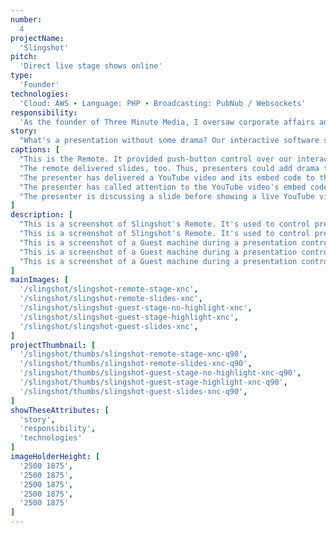 ```yaml
---
number: 
  4
projectName: 
  'Slingshot'
pitch: 
  'Direct live stage shows online'
type:
  'Founder'
technologies: 
  'Cloud: AWS ∙ Language: PHP ∙ Broadcasting: PubNub / Websockets'
responsibility:
  'As the founder of Three Minute Media, I oversaw corporate affairs and platform development, including our lead developer, budget, and investor outreach.'
story:
  "What's a presentation without some drama? Our interactive software stage added dramatic flair to any presentation for up to 99 simultaneous guests."
captions: [
  "This is the Remote. It provided push-button control over our interactive software stage, enabling presenters to swiftly deliver media, such as YouTube, props, and more, to audiences in real time.",
  "The remote delivered slides, too. Thus, presenters could add drama to a presentation by reviewing a slide, switching to live media on their software stage, then seamlessly returning to the talk.",
  "The presenter has delivered a YouTube video and its embed code to the stage.",
  "The presenter has called attention to the YouTube video's embed code with a prop.",
  "The presenter is discussing a slide before showing a live YouTube video and its embed code."
]
description: [
  "This is a screenshot of Slingshot's Remote. It's used to control presentations on Guest computers and devices. The app is broken into three main sections. A header stretches the length of the page at the top of the screen. Right below it sits a large 'monitor.' Beginning at the left edged, it takes up two thirds of the screen. The rest is taken up by a control pattern to its right. The control panel is full of buttons. As to details: The header area offers system-wide controls. On its left are a check box and an icon representing a person. This icon sits beside a number, which tells presenters how large the current audience is. The check box tells them when all the guest machines have received and executed the last command. Two buttons sit to the right of the icon and number. They toggle the Remote between showing the monitor and a ticket window. The monitor represents the current state of Guest machines, while the ticket window generates admission tokens for guests. To the right of these header buttons sits a single control named 're-sync.' It rebuilds the state of guest machines when an error occurs, such as a lost connection. To its right sit four buttons. Presenters use them to toggle between four control panels. They choreograph what's happening on Guest machines, such as what media's on stage, how it's configured, real-time interaction with it, and slide control. These control panels are have a slate-blue background. The current view is of Stage controls, which consist of drop-down lists — they target desktop and mobile devices — and a set of buttons. They select and show live media on a Guest's machine, as well as to refresh the screen, add highlights to it, and more. To the right of the panel sits the monitor. It shows what guests are seeing. It currently shows the cover of a pitch deck.",
  "This is a screenshot of Slingshot's Remote. It's used to control presentations on Guest computers and devices. The app is broken into three main sections. A header stretches the length of the page at the top of the screen. Right below it sits a large 'monitor.' Beginning at the left edged, it takes up two thirds of the screen. The rest is taken up by a control pattern to its right. The control panel is full of buttons. As to details: The header area offers system-wide controls. On its left are a check box and an icon representing a person. This icon sits beside a number, which tells presenters how large the current audience is. The check box tells them when all the guest machines have received and executed the last command. Two buttons sit to the right of the icon and number. They toggle the Remote between showing the monitor and a ticket window. The monitor represents the current state of Guest machines, while the ticket window generates admission tokens for guests. To the right of these header buttons sits a single control named 're-sync.' It rebuilds the state of guest machines when an error occurs, such as a lost connection. To its right sit four buttons. Presenters use them to toggle between four control panels. They choreograph what's happening on Guest machines, such as what media's on stage, how it's configured, real-time interaction with it, and slide control. These control panels are have a slate-blue background. The current panel shows slide controls. They consist of a preview image for the next slide, buttons to move the preview slide back and forth, and buttons that move guest machines forward and backward through slides. To the right of the panel sits the monitor. It shows what guests are seeing. It currently shows a YouTube video, which has been selected via the controls to its right.",
  "This is a screenshot of a Guest machine during a presentation controlled by Slingshot. The only thing on the page is a large slide center stage. It has been selected by the presenter, and is shown via a standard HTML image element, as opposed to the video feed that most presentation software uses.",
  "This is a screenshot of a Guest machine during a presentation controlled by Slingshot. It shows the Stage. A YouTube video sits center stage, its embed code just below it. The video has been selected by the presenter via the Remote, and is shown on Guest machines via the embed code that's displayed beneath it, as opposed to being shown via the video feed that most presentation software uses.",
  "This is a screenshot of a Guest machine during a presentation controlled by Slingshot. It shows the Stage. A YouTube video sits center stage, its embed code just below it. The video has been selected by the presenter via the Remote, and is shown on Guest machines via the embed code that's displayed beneath it, as opposed to being shown via the video feed that most presentation software uses. Most of the screen, including the YouTube video, is darkened by a translucent grey overlay. However, the embed code beneath the video sits on a bright white background. It's also surrounded by a 'spotlight', a thick yellow border that allows the presenter to draw Guest attention to a particular regions of the Stage in order to make a point about it."
]
mainImages: [
  '/slingshot/slingshot-remote-stage-xnc',
  '/slingshot/slingshot-remote-slides-xnc',
  '/slingshot/slingshot-guest-stage-no-highlight-xnc',
  '/slingshot/slingshot-guest-stage-highlight-xnc',
  '/slingshot/slingshot-guest-slides-xnc',
]
projectThumbnail: [
  '/slingshot/thumbs/slingshot-remote-stage-xnc-q90',
  '/slingshot/thumbs/slingshot-remote-slides-xnc-q90',
  '/slingshot/thumbs/slingshot-guest-stage-no-highlight-xnc-q90',
  '/slingshot/thumbs/slingshot-guest-stage-highlight-xnc-q90',
  '/slingshot/thumbs/slingshot-guest-slides-xnc-q90',
]
showTheseAttributes: [
  'story',
  'responsibility',
  'technologies'
]
imageHolderHeight: [
  '2500 1875',
  '2500 1875',
  '2500 1875',
  '2500 1875',
  '2500 1875'
]
---
```

